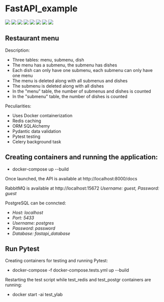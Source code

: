 # FastAPI_example

![](https://badgen.net/badge/Python/3.10/blue) ![](https://badgen.net/badge/FastAPI/0.89.1/gray) ![](https://badgen.net/badge/SQLAlchemy/2.0.0/red) ![](https://badgen.net/badge/Pytest/7.2.1/blue) ![](https://badgen.net/badge/Redis/latest/green) ![](https://badgen.net/badge/Postgresql/15.1/blue?icon=postgresql) ![](https://badgen.net/badge/Pydantic/1.10.4/gray) ![](https://badgen.net/badge/RabbitMQ/3.10.7/orange)

## Restaurant menu

Description:

- Three tables: menu, submenu, dish
- The menu has a submenu, the submenu has dishes
- Each dish can only have one submenu, each submenu can only have one menu
- The menu is deleted along with all submenus and dishes
- The submenu is deleted along with all dishes
- In the "menu" table, the number of submenus and dishes is counted
- In the "submenu" table, the number of dishes is counted

Peculiarities:

- Uses Docker containerization
- Redis caching
- ORM SQLAlchemy
- Pydantic data validation
- Pytest testing
- Celery background task

## Creating containers and running the application:

- docker-compose up --build

Once launched, the API is available at http://localhost:8000/docs

RabbitMQ is available at http://localhost:15672 *Username: guest, Password: guest*

PostgreSQL can be conncted:

- *Host: localhost*
- *Port: 5433*
- *Username: postgres*
- *Password: password*
- *Database: fastapi_database*


## Run Pytest

Creating containers for testing and running Pytest:

- docker-compose -f docker-compose.tests.yml up --build

Restarting the test script while test_redis and test_postgr containers are running:

- docker start -ai test_ylab
